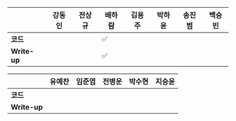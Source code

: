 |              | 강동인 |        전상규      | 배하람 | 김용주 | 박하윤 | 송진범 | 백승빈 |
| ------------ | ------ | ----------------- | ------ | ------ | ------ | ------ | ----- |
| **코드**     ||| :white_check_mark: |        |        |        |        |
| **Write-up** ||| :white_check_mark: |        |        |        |        |

|              | 유예찬 | 임준엽 | 전병운 | 박수현 |지승윤 |
| ------------ | ------ | ------ | ------ | ------ | ------ |
| **코드**     |        |        |  |        |        |
| **Write-up** |  |        |        |        ||

